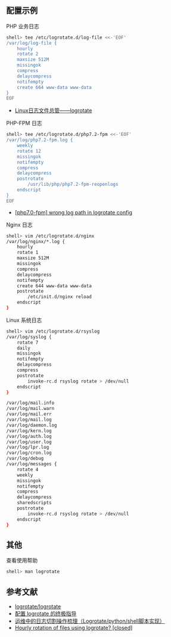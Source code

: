 ## 配置示例

PHP 业务日志 

```sh
shell> tee /etc/logrotate.d/log-file <<-'EOF'
/var/log/log-file {
    hourly
    rotate 2
    maxsize 512M
    missingok
    compress
    delaycompress
    notifempty
    create 664 www-data www-data
}
EOF
```

- [Linux日志文件总管——logrotate](https://linux.cn/article-4126-1.html)

PHP-FPM 日志

```sh
shell> tee /etc/logrotate.d/php7.2-fpm <<-'EOF'
/var/log/php7.2-fpm.log {
    weekly
    rotate 12
    missingok
    notifempty
    compress
    delaycompress
    postrotate
        /usr/lib/php/php7.2-fpm-reopenlogs
    endscript
}
EOF
```

- [[php7.0-fpm] wrong log path in logrotate config](https://github.com/oerdnj/deb.sury.org/issues/221)

Nginx 日志

```sh
shell> vim /etc/logrotate.d/nginx
/var/log/nginx/*.log {
    hourly
    rotate 1
    maxsize 512M
    missingok
    compress
    delaycompress
    notifempty
    create 644 www-data www-data
    postrotate
        /etc/init.d/nginx reload
    endscript
}
```

Linux 系统日志

```sh
shell> vim /etc/logrotate.d/rsyslog
/var/log/syslog {
    rotate 7
    daily
    missingok
    notifempty
    delaycompress
    compress
    postrotate
        invoke-rc.d rsyslog rotate > /dev/null
    endscript
}

/var/log/mail.info
/var/log/mail.warn
/var/log/mail.err
/var/log/mail.log
/var/log/daemon.log
/var/log/kern.log
/var/log/auth.log
/var/log/user.log
/var/log/lpr.log
/var/log/cron.log
/var/log/debug
/var/log/messages {
    rotate 4
    weekly
    missingok
    notifempty
    compress
    delaycompress
    sharedscripts
    postrotate
        invoke-rc.d rsyslog rotate > /dev/null
    endscript
}
```

## 其他

查看使用帮助

```sh
shell> man logrotate
```

## 参考文献

- [logrotate/logrotate](https://github.com/logrotate/logrotate)
- [配置 logrotate 的终极指导](https://linux.cn/article-8227-1.html)
- [运维中的日志切割操作梳理（Logrotate/python/shell脚本实现）](https://www.cnblogs.com/kevingrace/p/6307298.html)
- [Hourly rotation of files using logrotate? [closed]](https://stackoverflow.com/questions/25485047/hourly-rotation-of-files-using-logrotate/25485313)
